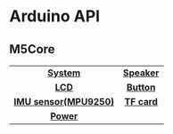 # Arduino API

## M5Core

|||
|:---:|:---:|
|**[System](../system)** | **[Speaker](../speaker)** |
|**[LCD](../lcd)** | **[Button](../button)** |
|**[IMU sensor(MPU9250)](../mpu9250)** | **[TF card](../tf)** |
|**[Power](../power)** | 

